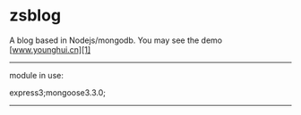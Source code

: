 zsblog
======

A blog based in Nodejs/mongodb.  You may see the demo [www.younghui.cn][1]
***
module in use:

express3;mongoose3.3.0;



--------
[1]:http://www.younghui.cn
